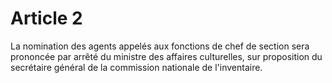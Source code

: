# Article 2

La nomination des agents appelés aux fonctions de chef de section sera prononcée par arrêté du ministre des affaires culturelles, sur proposition du secrétaire général de la commission nationale de l'inventaire.
